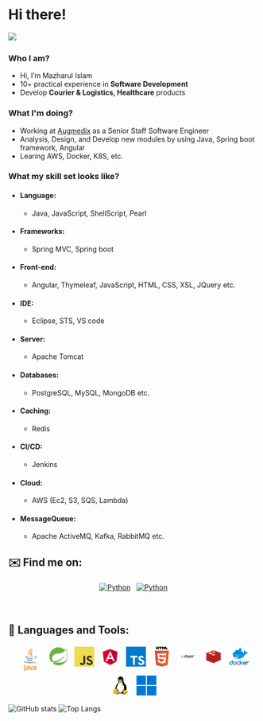 
# Hi there!
![](https://visitor-badge.laobi.icu/badge?page_id=m4mazhar)

### Who I am?

- Hi, I’m Mazharul Islam
- 10+ practical experience in <b>Software Development</b>
- Develop <b>Courier & Logistics, Healthcare</b> products

### What I'm doing?
- Working at [Augmedix](www.augmedix.com) as a Senior Staff Software Engineer
- Analysis, Design, and Develop new modules by using Java, Spring boot framework, Angular
- Learing AWS, Docker, K8S, etc.

### What my skill set looks like?

- #### Language:
  - Java, JavaScript, ShellScript, Pearl
- #### Frameworks:
  - Spring MVC, Spring boot
- #### Front-end:
  - Angular, Thymeleaf, JavaScript, HTML, CSS, XSL, JQuery etc.
- #### IDE: 
  - Eclipse, STS, VS code
- #### Server:
  - Apache Tomcat
- #### Databases:
  - PostgreSQL, MySQL, MongoDB etc.
- #### Caching:
  - Redis
- #### CI/CD:
  - Jenkins
- #### Cloud:
  - AWS (Ec2, S3, SQS, Lambda)
- #### MessageQueue:
  - Apache ActiveMQ, Kafka, RabbitMQ etc.


## ✉️ Find me on:


<p align="center">
 <a href="https://linkedin.com/in/mazharul-islam-babu" target="_blank" rel="noopener noreferrer"> <img src="https://cdn.jsdelivr.net/npm/simple-icons@v3/icons/linkedin.svg" alt="Python" height="40" style="vertical-align:top; margin:4px"></a>
 <a href="mailto:mazharidb@gmail.com"> <img src="https://cdn.jsdelivr.net/npm/simple-icons@v3/icons/gmail.svg" alt="Python" height="40" style="vertical-align:top; margin:4px"></a>
</p>

<br />

## 🧰 Languages and Tools:
<p align="center">
  <img src="https://raw.githubusercontent.com/github/explore/80688e429a7d4ef2fca1e82350fe8e3517d3494d/topics/java/java.png" alt="Java" height="50" style="vertical-align:top; margin:4px">
<img src="https://raw.githubusercontent.com/github/explore/80688e429a7d4ef2fca1e82350fe8e3517d3494d/topics/spring-boot/spring-boot.png" alt="Spring boot" height="40" style="vertical-align:top; margin:4px"> 
<img src="https://raw.githubusercontent.com/github/explore/80688e429a7d4ef2fca1e82350fe8e3517d3494d/topics/javascript/javascript.png" alt="Javascript" height="40" style="vertical-align:top; margin:4px">
<img src="https://raw.githubusercontent.com/github/explore/80688e429a7d4ef2fca1e82350fe8e3517d3494d/topics/angular/angular.png" alt="Angular" height="40" style="vertical-align:top; margin:4px">
<img src="https://raw.githubusercontent.com/github/explore/80688e429a7d4ef2fca1e82350fe8e3517d3494d/topics/typescript/typescript.png" alt="Angular" height="40" style="vertical-align:top; margin:4px">
<img src="https://raw.githubusercontent.com/github/explore/80688e429a7d4ef2fca1e82350fe8e3517d3494d/topics/html/html.png" alt="HTML" height="40" style="vertical-align:top; margin:4px">

  <img src="https://raw.githubusercontent.com/github/explore/80688e429a7d4ef2fca1e82350fe8e3517d3494d/topics/jquery/jquery.png" alt="Jquery" height="40" style="vertical-align:top; margin:4px">
 
   <img src="https://raw.githubusercontent.com/github/explore/80688e429a7d4ef2fca1e82350fe8e3517d3494d/topics/redis/redis.png" alt="Windows" height="40" style="vertical-align:top; margin:4px">
 
  <img src="https://raw.githubusercontent.com/github/explore/80688e429a7d4ef2fca1e82350fe8e3517d3494d/topics/docker/docker.png" alt="Docker" height="40" style="vertical-align:top; margin:4px">
 
  <img src="https://raw.githubusercontent.com/github/explore/80688e429a7d4ef2fca1e82350fe8e3517d3494d/topics/linux/linux.png" alt="Linux" height="40" style="vertical-align:top; margin:4px">
<img src="https://raw.githubusercontent.com/github/explore/80688e429a7d4ef2fca1e82350fe8e3517d3494d/topics/windows/windows.png" alt="Windows" height="40" style="vertical-align:top; margin:4px">
</p>


<p align="center">
  
![GitHub stats](https://github-readme-stats.vercel.app/api?username=m4mazhar&show_icons=true)
![Top Langs](https://github-readme-stats.vercel.app/api/top-langs/?username=m4mazhar&show_icons=true&theme=vue&langs_count=8) 
  
 </p>

